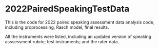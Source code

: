 # 2022PairedSpeakingTestData

This is the code for 2022 paired speaking assessment data analysis code, including proprocessing, Rasch model, final results.    

All the instruments were listed, including an updated version of speaking asssessment rubric; test instruments; and the rater data.  
